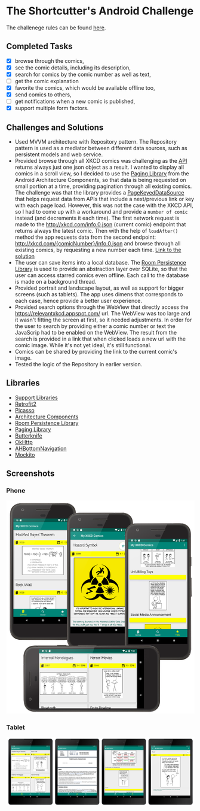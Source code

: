 # The Shortcutter's Android Challenge
The challenege rules can be found [here](https://github.com/shortcut/android-coding-assignment).
## Completed Tasks
- [x] browse through the comics,
- [x] see the comic details, including its description,
- [x] search for comics by the comic number as well as text,
- [ ] get the comic explanation
- [x] favorite the comics, which would be available offline too,
- [x] send comics to others,
- [ ] get notifications when a new comic is published,
- [x] support multiple form factors.

## Challenges and Solutions
- Used MVVM architecture with Repository pattern. The Repository pattern is used as a mediator between different data sources, such as persistent models and web service. 
- Provided browse through all XKCD comics was challenging as the [API](https://xkcd.com/json.html) returns always just one json object as a result. I wanted to display all comics in a scroll view, so I decided to use the [Paging Library](https://developer.android.com/topic/libraries/architecture/paging/) from the Android Architecture Components, so that data is being requested on small portion at a time, providing pagination through all existing comics. The challenge was that the library provides a
[PageKeyedDataSource](https://developer.android.com/reference/android/arch/paging/PageKeyedDataSource) that helps request data from APIs that include a next/previous link or key with each page load. However, this was not the case with the XKCD API, so I had to come up with a workaround and provide a `number of comic` instead (and decrements it each time). The first network request is made to the http://xkcd.com/info.0.json (current comic) endpoint that returns always the latest comic. Then with the help of `loadAfter()` method the app requests data from the second endpoint: http://xkcd.com/{comicNumber}/info.0.json and browse through all existing comics, by requesting a new number each time. 
[Link to the solution](https://github.com/fireflyfif/shortcut-android-challenge/blob/master/app/src/main/java/com/example/android/myxkcdcomics/ui/comicsfragment/paging/ComicDataSource.java)
- The user can save items into a local database. The [Room Persistence Library](https://developer.android.com/topic/libraries/architecture/room) is used to provide an abstraction layer over SQLite, so that the user can access starred comics even offline. Each call to the database is made on a background thread.
- Provided portrait and landscape layout, as well as support for bigger screens (such as tablets). The app uses dimens that corresponds to each case, hence provide a better user experience.
- Provided search options through the WebView that directly access the https://relevantxkcd.appspot.com/ url. The WebView was too large and it wasn't fitting the screen at first, so it needed adjustments. In order for the user to search by providing either a comic number or text the JavaScrip had to be enabled on the WebView. The result from the search is provided in a link that when clicked loads a new url with the comic image. While it's not yet ideal, it's still functional.  
- Comics can be shared by providing the link to the current comic's image. 
- Tested the logic of the Repository in earlier version. 

## Libraries
- [Support Libraries](https://developer.android.com/topic/libraries/support-library/)
- [Retrofit2](https://github.com/square/retrofit)
- [Picasso](https://github.com/square/picasso)
- [Architecture Components](https://developer.android.com/topic/libraries/architecture/)
- [Room Persistence Library](https://developer.android.com/topic/libraries/architecture/room)
- [Paging Library](https://developer.android.com/topic/libraries/architecture/paging/)
- [Butterknife](https://github.com/JakeWharton/butterknife)
- [OkHttp](https://github.com/square/okhttp)
- [AHBottomNavigation](https://github.com/aurelhubert/ahbottomnavigation)
- [Mockito](https://github.com/mockito/mockito)

## Screenshots

### Phone 
![text](https://github.com/fireflyfif/shortcut-android-challenge/blob/master/art/phone_collection_2.png)

### Tablet
![text](https://github.com/fireflyfif/shortcut-android-challenge/blob/master/art/tablet_collection.png)
